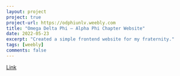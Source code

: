 ```yaml
---
layout: project
project: true
project-url: https://odphiunlv.weebly.com
title: "Omega Delta Phi – Alpha Phi Chapter Website"
date: 2022-05-23
excerpt: "Created a simple frontend website for my fraternity."
tags: [weebly]
comments: false
---
```

[Link](odphiunlv.weebly.com)
